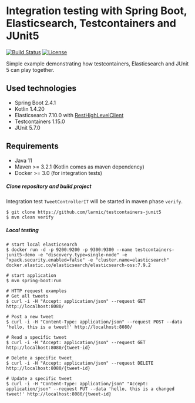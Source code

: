 # Integration testing with Spring Boot, Elasticsearch, Testcontainers and JUnit5

[![Build Status](https://travis-ci.org/larmic/testcontainers-junit5.svg?branch=master)](https://travis-ci.org/larmic/testcontainers-junit5)
[![License](https://img.shields.io/badge/License-Apache%202.0-blue.svg)](https://opensource.org/licenses/Apache-2.0)

Simple example demonstrating how testcontainers, Elasticsearch and JUnit 5 can play together.

## Used technologies

* Spring Boot 2.4.1
* Kotlin 1.4.20
* Elasticsearch 7.10.0 with [RestHighLevelClient](https://www.elastic.co/guide/en/elasticsearch/client/java-rest/current/java-rest-high-getting-started-initialization.html)
* Testcontainers 1.15.0
* JUnit 5.7.0

## Requirements

* Java 11
* Maven >= 3.2.1 (Kotlin comes as maven dependency)
* Docker >= 3.0 (for integration tests)

##### Clone repository and build project

Integration test ```TweetControllerIT``` will be started in maven phase ```verify```.

```ssh
$ git clone https://github.com/larmic/testcontainers-junit5
$ mvn clean verify
```

##### Local testing

```ssh
# start local elasticsearch
$ docker run -d -p 9200:9200 -p 9300:9300 --name testcontainers-junit5-demo -e "discovery.type=single-node" -e "xpack.security.enabled=false" -e "cluster.name=elasticsearch" docker.elastic.co/elasticsearch/elasticsearch-oss:7.9.2

# start application
$ mvn spring-boot:run

# HTTP request examples
# Get all tweets
$ curl -i -H "Accept: application/json" --request GET http://localhost:8080/

# Post a new tweet
$ curl -i -H "Content-Type: application/json" --request POST --data 'hello, this is a tweet!' http://localhost:8080/

# Read a specific tweet     
$ curl -i -H "Accept: application/json" --request GET http://localhost:8080/{tweet-id}      
 
# Delete a specific tweet
$ curl -i -H "Accept: application/json" --request DELETE http://localhost:8080/{tweet-id}

# Update a specific tweet    
$ curl -i -H "Content-Type: application/json" "Accept: application/json" --request PUT --data 'hello, this is a changed tweet!' http://localhost:8080/{tweet-id}        
```
